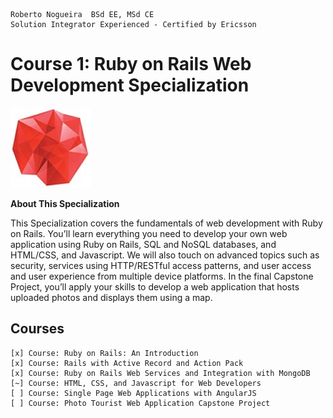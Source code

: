 ```
Roberto Nogueira  BSd EE, MSd CE
Solution Integrator Experienced - Certified by Ericsson
```
# Course 1: Ruby on Rails Web Development Specialization

![ebook cover](images/ebook_cover.png)

**About This Specialization**

This Specialization covers the fundamentals of web development with Ruby on Rails. You’ll learn everything you need to develop your own web application using Ruby on Rails, SQL and NoSQL databases, and HTML/CSS, and Javascript. We will also touch on advanced topics such as security, services using HTTP/RESTful access patterns, and user access and user experience from multiple device platforms. In the final Capstone Project, you’ll apply your skills to develop a web application that hosts uploaded photos and displays them using a map.

## Courses
```
[x] Course: Ruby on Rails: An Introduction
[x] Course: Rails with Active Record and Action Pack
[x] Course: Ruby on Rails Web Services and Integration with MongoDB
[~] Course: HTML, CSS, and Javascript for Web Developers
[ ] Course: Single Page Web Applications with AngularJS
[ ] Course: Photo Tourist Web Application Capstone Project
```
